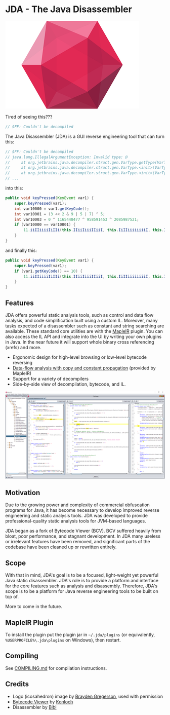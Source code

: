 # JDA - The Java Disassembler

![JDA Logo](docs/icon.png)

Tired of seeing this???

```java
// $FF: Couldn't be decompiled
```

The Java Disassembler (JDA) is a GUI reverse engineering tool that can turn this:

```java
// $FF: Couldn't be decompiled
// java.lang.IllegalArgumentException: Invalid type: @
//     at org.jetbrains.java.decompiler.struct.gen.VarType.getType(VarType.java:405)
//     at org.jetbrains.java.decompiler.struct.gen.VarType.<init>(VarType.java:90)
//     at org.jetbrains.java.decompiler.struct.gen.VarType.<init>(VarType.java:62)
// ...
```

into this:

```java
public void keyPressed(KeyEvent var1) {
    super.keyPressed(var1);
    int var10000 = var1.getKeyCode();
    int var10001 = (3 << 2 & 9 | 5 | 7) ^ 5;
    int var10003 = 0 ^ 1165448477 ^ 958591453 ^ 2085987521;
    if (var10000 == var10001) {
        11.iiIIiiiiIiIIi(this.IIiiIiiiIIiiI, this.IiIIiiiiiiiiI, this.IIiiiiiiIIiIi);
    }
}
```

and finally this:

```java
public void keyPressed(KeyEvent var1) {
    super.keyPressed(var1);
    if (var1.getKeyCode() == 10) {
        11.iiIIiiiiIiIIi(this.IIiiIiiiIIiiI, this.IiIIiiiiiiiiI, this.IIiiiiiiIIiIi);
    }
}
```

## Features
JDA offers powerful static analysis tools, such as control and data flow analysis, and code simplification
built using a custom IL. Moreover, many tasks expected of a disassembler such as constant and string searching are available.
These standard core utilities are with the [MapleIR](https://github.com/LLVM-but-worse/maple-ir) plugin. You
can also access the IL API and integrate into the UI by writing your own plugins in Java.
In the near future it will support whole binary cross referencing (xrefs) and more.

 - Ergonomic design for high-level browsing or low-level bytecode reversing
 - [Data-flow analysis with copy and constant propagation](docs/propagation-analysis.png) (provided by MapleIR)
 - Support for a variety of decompilers
 - Side-by-side view of decompilation, bytecode, and IL.

![MapleIR demo](docs/demo.png)

## Motivation
Due to the growing power and complexity of commercial obfuscation programs for Java, it has become
necessary to develop improved reverse engineering and static analysis tools. JDA was developed to
provide professional-quality static analysis tools for JVM-based languages.

JDA began as a fork of Bytecode Viewer (BCV). BCV suffered heavily from bloat, poor performance, and
stagnant development. In JDA many useless or irrelevant features have been removed, and significant parts
of the codebase have been cleaned up or rewritten entirely.

## Scope
With that in mind, JDA's goal is to be a focused, light-weight yet powerful Java static disassembler.
JDA's role is to provide a platform and interface for the core features such as analysis and disassembly.
Therefore, JDA's scope is to be a platform for Java reverse engineering tools to be built on top of.

More to come in the future.

## MapleIR Plugin

To install the plugin put the plugin jar in `~/.jda/plugins` (or equivalently, `%USERPROFILE%\.jda\plugins` on Windows), then restart.

## Compiling
See [COMPILING.md](./docs/COMPILING.md) for compilation instructions.

## Credits
 - Logo (icosahedron) image by [Brayden Gregerson](http://braydengregerson.com), used with permission
 - [Bytecode Viewer](https://github.com/Konloch/bytecode-viewer) by [Konloch](https://github.com/Konloch)
 - Disassembler by [Bibl](https://github.com/TheBiblMan)
